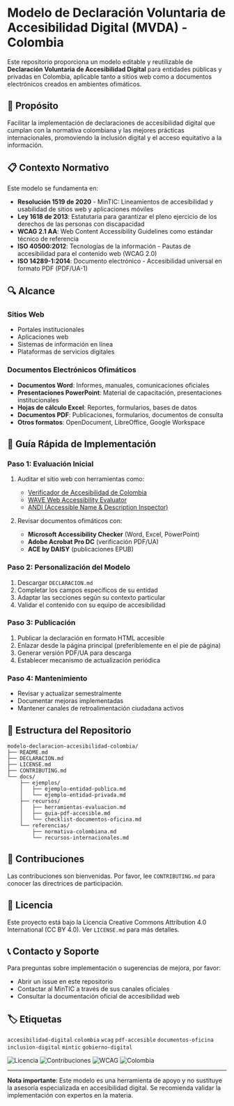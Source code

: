 # Modelo de Declaración Voluntaria de Accesibilidad Digital (MVDA) - Colombia

Este repositorio proporciona un modelo editable y reutilizable de **Declaración Voluntaria de Accesibilidad Digital** para entidades públicas y privadas en Colombia, aplicable tanto a sitios web como a documentos electrónicos creados en ambientes ofimáticos.

## 🎯 Propósito

Facilitar la implementación de declaraciones de accesibilidad digital que cumplan con la normativa colombiana y las mejores prácticas internacionales, promoviendo la inclusión digital y el acceso equitativo a la información.

## 📋 Contexto Normativo

Este modelo se fundamenta en:

- **Resolución 1519 de 2020** - MinTIC: Lineamientos de accesibilidad y usabilidad de sitios web y aplicaciones móviles
- **Ley 1618 de 2013**: Estatutaria para garantizar el pleno ejercicio de los derechos de las personas con discapacidad
- **WCAG 2.1 AA**: Web Content Accessibility Guidelines como estándar técnico de referencia
- **ISO 40500:2012**: Tecnologías de la información - Pautas de accesibilidad para el contenido web (WCAG 2.0)
- **ISO 14289-1:2014**: Documento electrónico - Accesibilidad universal en formato PDF (PDF/UA-1)

## 🔍 Alcance

### Sitios Web
- Portales institucionales
- Aplicaciones web
- Sistemas de información en línea
- Plataformas de servicios digitales

### Documentos Electrónicos Ofimáticos
- **Documentos Word**: Informes, manuales, comunicaciones oficiales
- **Presentaciones PowerPoint**: Material de capacitación, presentaciones institucionales
- **Hojas de cálculo Excel**: Reportes, formularios, bases de datos
- **Documentos PDF**: Publicaciones, formularios, documentos de consulta
- **Otros formatos**: OpenDocument, LibreOffice, Google Workspace

## 🚀 Guía Rápida de Implementación

### Paso 1: Evaluación Inicial
1. Auditar el sitio web con herramientas como:
   - [Verificador de Accesibilidad de Colombia](https://accesibilidad.mintic.gov.co/verificador/)
   - [WAVE Web Accessibility Evaluator](https://wave.webaim.org/)
   - [ANDI (Accessible Name & Description Inspector)](https://www.ssa.gov/accessibility/andi/)

2. Revisar documentos ofimáticos con:
   - **Microsoft Accessibility Checker** (Word, Excel, PowerPoint)
   - **Adobe Acrobat Pro DC** (verificación PDF/UA)
   - **ACE by DAISY** (publicaciones EPUB)

### Paso 2: Personalización del Modelo
1. Descargar `DECLARACION.md`
2. Completar los campos específicos de su entidad
3. Adaptar las secciones según su contexto particular
4. Validar el contenido con su equipo de accesibilidad

### Paso 3: Publicación
1. Publicar la declaración en formato HTML accesible
2. Enlazar desde la página principal (preferiblemente en el pie de página)
3. Generar versión PDF/UA para descarga
4. Establecer mecanismo de actualización periódica

### Paso 4: Mantenimiento
- Revisar y actualizar semestralmente
- Documentar mejoras implementadas
- Mantener canales de retroalimentación ciudadana activos

## 📁 Estructura del Repositorio

```
modelo-declaracion-accesibilidad-colombia/
├── README.md
├── DECLARACION.md
├── LICENSE.md
├── CONTRIBUTING.md
└── docs/
    ├── ejemplos/
    │   ├── ejemplo-entidad-publica.md
    │   └── ejemplo-entidad-privada.md
    ├── recursos/
    │   ├── herramientas-evaluacion.md
    │   ├── guia-pdf-accesible.md
    │   └── checklist-documentos-oficina.md
    └── referencias/
        ├── normativa-colombiana.md
        └── recursos-internacionales.md
```

## 🤝 Contribuciones

Las contribuciones son bienvenidas. Por favor, lee `CONTRIBUTING.md` para conocer las directrices de participación.

## 📄 Licencia

Este proyecto está bajo la Licencia Creative Commons Attribution 4.0 International (CC BY 4.0). Ver `LICENSE.md` para más detalles.

## 📞 Contacto y Soporte

Para preguntas sobre implementación o sugerencias de mejora, por favor:
- Abrir un issue en este repositorio
- Contactar al MinTIC a través de sus canales oficiales
- Consultar la documentación oficial de accesibilidad web

## 🏷️ Etiquetas

`accesibilidad-digital` `colombia` `wcag` `pdf-accesible` `documentos-oficina` `inclusion-digital` `mintic` `gobierno-digital`


![Licencia](https://img.shields.io/badge/Licencia-CC%20BY%204.0-lightgrey.svg)
![Contribuciones](https://img.shields.io/badge/Contribuciones-Bienvenidas-brightgreen.svg)
![WCAG](https://img.shields.io/badge/WCAG-2.1%20AA-blue.svg)
![Colombia](https://img.shields.io/badge/Colombia-Normativa%20Local-yellow.svg)

---

**Nota importante**: Este modelo es una herramienta de apoyo y no sustituye la asesoría especializada en accesibilidad digital. Se recomienda validar la implementación con expertos en la materia.
